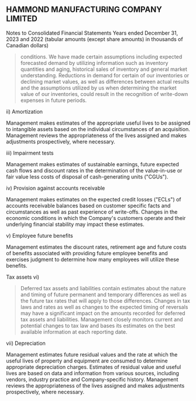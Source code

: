 ## HAMMOND MANUFACTURING COMPANY LIMITED

Notes to Consolidated Financial Statements Years ended December 31, 2023 and 2022 (tabular amounts (except share amounts) in thousands of Canadian dollars)

> conditions. We have made certain assumptions including expected forecasted demand by utilizing information such as inventory quantities and aging, historical sales of inventory and general market understanding. Reductions in demand for certain of our inventories or declining market values, as well as differences between actual results and the assumptions utilized by us when determining the market value of our inventories, could result in the recognition of write-down expenses in future periods.

ii) Amortization

Management makes estimates of the appropriate useful lives to be assigned to intangible assets based on the individual circumstances of an acquisition. Management reviews the appropriateness of the lives assigned and makes adjustments prospectively, where necessary.

iii) Impairment tests

Management makes estimates of sustainable earnings, future expected cash flows and discount rates in the determination of the value-in-use or fair value less costs of disposal of cash-generating units ("CGUs").

iv) Provision against accounts receivable

Management makes estimates on the expected credit losses ("ECLs") of accounts receivable balances based on customer specific facts and circumstances as well as past experience of write-offs. Changes in the economic conditions in which the Company's customers operate and their underlying financial stability may impact these estimates.

v) Employee future benefits

Management estimates the discount rates, retirement age and future costs of benefits associated with providing future employee benefits and exercises judgment to determine how many employees will utilize these benefits.

Tax assets vi)

> Deferred tax assets and liabilities contain estimates about the nature and timing of future permanent and temporary differences as well as the future tax rates that will apply to those differences. Changes in tax laws and rates as well as changes to the expected timing of reversals may have a significant impact on the amounts recorded for deferred tax assets and liabilities. Management closely monitors current and potential changes to tax law and bases its estimates on the best available information at each reporting date.

vii) Depreciation

Management estimates future residual values and the rate at which the useful lives of property and equipment are consumed to determine appropriate depreciation charges. Estimates of residual value and useful lives are based on data and information from various sources, including vendors, industry practice and Company-specific history. Management reviews the appropriateness of the lives assigned and makes adjustments prospectively, where necessary.